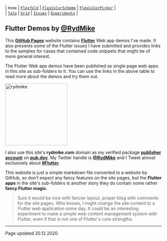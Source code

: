 | `Home`           | [`Flexfold`](flexfold) | [`FlexColorScheme`](colorscheme) | [`FlexColorPicker`](colorpicker) |  
| [`Talo`](talo)   | [`Grid`](gridview)     | [`Issues`](issues)               | [`Experiments`](experiments)     |

## Flutter Demos by [@RydMike](https://twitter.com/RydMike)

This [**GitHub Pages**](https://pages.github.com/) website contains [**Flutter**](https://flutter.dev/) Web app 
demos I've made. It also presents some of the Flutter issues I have submitted and provides links to the samples 
for cases that contained code snippets that might be of more general interest.   
 
The Flutter Web app demos have been published as single page web apps in this site as sub-folders to it. 
You can use the links in the above table to read more about the demos and try them out.

<img src="https://rydmike.com/assets/mr1_round400_tr.png?raw=true" alt="rydmike" width="200"/>

I also use this site's **rydmike.com** domain as my
verified package [**publisher account**](https://pub.dev/publishers/rydmike.com/packages) 
on [**pub.dev**](https://pub.dev/). My Twitter handle is [**@RydMike**](https://twitter.com/RydMike) and I Tweet 
almost exclusively about [**#Flutter**](https://twitter.com/RydMike/with_replies). 

This website is just a simple markdown file converted to a website by GitHub, so don't expect any fancy features on
the site pages, but the **Flutter apps** in the site's sub-folders is another story they do contain some
rather **fancy Flutter magic**. 

>Sure it would be nice with fancier layout, proper blog with comments for the site pages. Who knows, I might change the 
>site content to a Flutter web application some day. It could be an interesting experiment to make a simple
>web content management system with Flutter, even if that is not one of Flutter's core strengths.


---
Page updated 20.12.2020